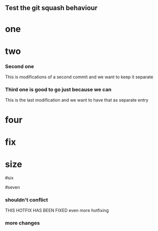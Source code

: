## Test the git squash behaviour

# one

# two

### Second one
This is modifications of a second commit and we want to keep it separate

### Third one is good to go just because we can
This is the last modification and we want to have that as separate entry


# four


# fix

# size

#six


#seven


### shouldn't conflict

THIS HOTFIX HAS BEEN FIXED
even more hotfixing


### more changes
